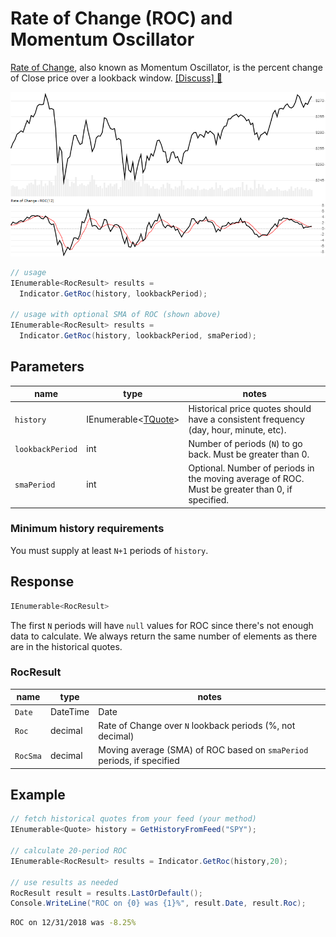 # Rate of Change (ROC) and Momentum Oscillator

[Rate of Change](https://en.wikipedia.org/wiki/Momentum_(technical_analysis)), also known as Momentum Oscillator, is the percent change of Close price over a lookback window.
[[Discuss] :speech_balloon:](https://github.com/DaveSkender/Stock.Indicators/discussions/242 "Community discussion about this indicator")

![image](chart.png)

```csharp
// usage
IEnumerable<RocResult> results =
  Indicator.GetRoc(history, lookbackPeriod);

// usage with optional SMA of ROC (shown above)
IEnumerable<RocResult> results =
  Indicator.GetRoc(history, lookbackPeriod, smaPeriod);
```

## Parameters

| name | type | notes
| -- |-- |--
| `history` | IEnumerable\<[TQuote](../../docs/GUIDE.md#historical-quotes)\> | Historical price quotes should have a consistent frequency (day, hour, minute, etc).
| `lookbackPeriod` | int | Number of periods (`N`) to go back.  Must be greater than 0.
| `smaPeriod` | int | Optional.  Number of periods in the moving average of ROC.  Must be greater than 0, if specified.

### Minimum history requirements

You must supply at least `N+1` periods of `history`.

## Response

```csharp
IEnumerable<RocResult>
```

The first `N` periods will have `null` values for ROC since there's not enough data to calculate.  We always return the same number of elements as there are in the historical quotes.

### RocResult

| name | type | notes
| -- |-- |--
| `Date` | DateTime | Date
| `Roc` | decimal | Rate of Change over `N` lookback periods (%, not decimal)
| `RocSma` | decimal | Moving average (SMA) of ROC based on `smaPeriod` periods, if specified

## Example

```csharp
// fetch historical quotes from your feed (your method)
IEnumerable<Quote> history = GetHistoryFromFeed("SPY");

// calculate 20-period ROC
IEnumerable<RocResult> results = Indicator.GetRoc(history,20);

// use results as needed
RocResult result = results.LastOrDefault();
Console.WriteLine("ROC on {0} was {1}%", result.Date, result.Roc);
```

```bash
ROC on 12/31/2018 was -8.25%
```
